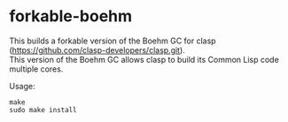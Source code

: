 # forkable-boehm

This builds a forkable version of the Boehm GC for clasp (https://github.com/clasp-developers/clasp.git).  
This version of the Boehm GC allows clasp to build its Common Lisp code multiple cores.

Usage:

```
make
sudo make install
```
